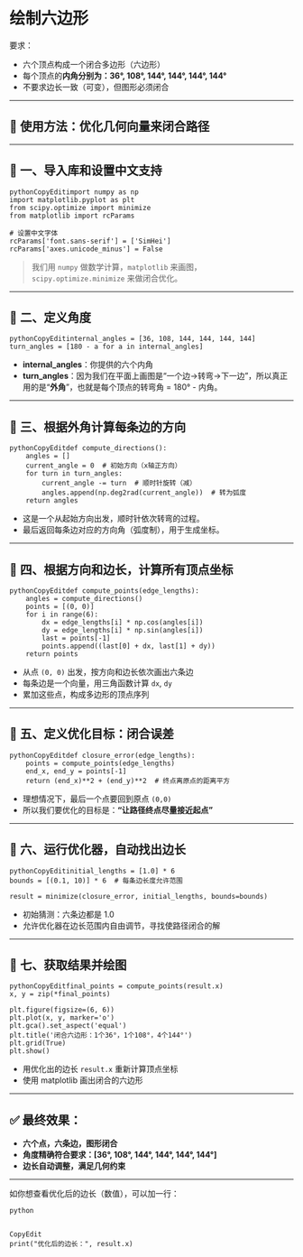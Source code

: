 # 绘制六边形

要求：

- 六个顶点构成一个闭合多边形（六边形）
- 每个顶点的**内角分别为：36°, 108°, 144°, 144°, 144°, 144°**
- 不要求边长一致（可变），但图形必须闭合

------

## 🔧 使用方法：优化几何向量来闭合路径

------

## 🧩 一、导入库和设置中文支持

```
pythonCopyEditimport numpy as np
import matplotlib.pyplot as plt
from scipy.optimize import minimize
from matplotlib import rcParams

# 设置中文字体
rcParams['font.sans-serif'] = ['SimHei']
rcParams['axes.unicode_minus'] = False
```

> 我们用 `numpy` 做数学计算，`matplotlib` 来画图，`scipy.optimize.minimize` 来做闭合优化。

------

## 🧩 二、定义角度

```
pythonCopyEditinternal_angles = [36, 108, 144, 144, 144, 144]
turn_angles = [180 - a for a in internal_angles]
```

- **internal_angles**：你提供的六个内角
- **turn_angles**：因为我们在平面上画图是“一个边→转弯→下一边”，所以真正用的是“**外角**”，也就是每个顶点的转弯角 = 180° - 内角。

------

## 🧩 三、根据外角计算每条边的方向

```
pythonCopyEditdef compute_directions():
    angles = []
    current_angle = 0  # 初始方向（x轴正方向）
    for turn in turn_angles:
        current_angle -= turn  # 顺时针旋转（减）
        angles.append(np.deg2rad(current_angle))  # 转为弧度
    return angles
```

- 这是一个从起始方向出发，顺时针依次转弯的过程。
- 最后返回每条边对应的方向角（弧度制），用于生成坐标。

------

## 🧩 四、根据方向和边长，计算所有顶点坐标

```
pythonCopyEditdef compute_points(edge_lengths):
    angles = compute_directions()
    points = [(0, 0)]
    for i in range(6):
        dx = edge_lengths[i] * np.cos(angles[i])
        dy = edge_lengths[i] * np.sin(angles[i])
        last = points[-1]
        points.append((last[0] + dx, last[1] + dy))
    return points
```

- 从点 `(0, 0)` 出发，按方向和边长依次画出六条边
- 每条边是一个向量，用三角函数计算 `dx`, `dy`
- 累加这些点，构成多边形的顶点序列

------

## 🧩 五、定义优化目标：闭合误差

```
pythonCopyEditdef closure_error(edge_lengths):
    points = compute_points(edge_lengths)
    end_x, end_y = points[-1]
    return (end_x)**2 + (end_y)**2  # 终点离原点的距离平方
```

- 理想情况下，最后一个点要回到原点 `(0,0)`
- 所以我们要优化的目标是：**“让路径终点尽量接近起点”**

------

## 🧩 六、运行优化器，自动找出边长

```
pythonCopyEditinitial_lengths = [1.0] * 6
bounds = [(0.1, 10)] * 6  # 每条边长度允许范围

result = minimize(closure_error, initial_lengths, bounds=bounds)
```

- 初始猜测：六条边都是 1.0
- 允许优化器在边长范围内自由调节，寻找使路径闭合的解

------

## 🧩 七、获取结果并绘图

```
pythonCopyEditfinal_points = compute_points(result.x)
x, y = zip(*final_points)

plt.figure(figsize=(6, 6))
plt.plot(x, y, marker='o')
plt.gca().set_aspect('equal')
plt.title('闭合六边形：1个36°，1个108°，4个144°')
plt.grid(True)
plt.show()
```

- 用优化出的边长 `result.x` 重新计算顶点坐标
- 使用 matplotlib 画出闭合的六边形

------

## ✅ 最终效果：

- **六个点，六条边，图形闭合**
- **角度精确符合要求：[36°, 108°, 144°, 144°, 144°, 144°]**
- **边长自动调整，满足几何约束**

------

如你想查看优化后的边长（数值），可以加一行：

```
python


CopyEdit
print("优化后的边长：", result.x)
```
